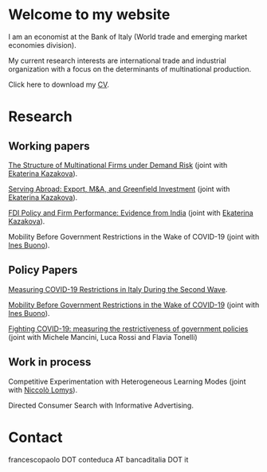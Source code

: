 # Welcome to my website

I am an economist at the Bank of Italy (World trade and emerging market economies division).

My current research interests are international trade and industrial organization with a focus on the determinants of multinational production.

Click here to download my <a href="https://drive.google.com/file/d/1yV_mKnNQXStVgrQJPjPGlhg_NKAb7wz4/view?usp=sharing">CV</a>.

# Research

## Working papers

<a href = "https://drive.google.com/file/d/12a7-yrnwIpMa19hrOaZMtwdSoxmmFGnP/view">The Structure of Multinational Firms under Demand Risk</a> (joint with <a href = "https://ekaterinakazakova.com/"> Ekaterina Kazakova</a>).

<a href = "https://drive.google.com/file/d/1rWhlbiC8pCSQvjzhEfCo6I7vKjZqfTow/view">Serving Abroad: Export, M&A, and Greenfield Investment</a> (joint with <a href = "https://ekaterinakazakova.com/"> Ekaterina Kazakova</a>).

<a href = "https://ekaterinakazakova.files.wordpress.com/2021/04/fdi-policy-and-firm-performance-evidence-from-india.pdf">FDI Policy and Firm Performance: Evidence from India</a> (joint with <a href = "https://ekaterinakazakova.com/"> Ekaterina Kazakova</a>).

Mobility Before Government Restrictions in the Wake of COVID-19 (joint with <a href = "https://sites.google.com/site/inesbuono/home">Ines Buono</a>).

## Policy Papers

<a href = "https://www.bancaditalia.it/pubblicazioni/note-covid-19/2021/mobility_restrictions_italy_second_wave.pdf">Measuring COVID-19 Restrictions in Italy During the Second Wave</a>.

<a href = "https://www.sipotra.it/wp-content/uploads/2020/11/MOBILITY-BEFORE-GOVERNMENT-RESTRICTIONS-IN-THE-WAKE-OF-COVID-19.pdf">Mobility Before Government Restrictions in the Wake of COVID-19</a> (joint with <a href = "https://sites.google.com/site/inesbuono/home">Ines Buono</a>).

<a href = "https://www.bancaditalia.it/pubblicazioni/note-covid-19/2020/Nota_Lockdown_circolazione.pdf">Fighting COVID-19: measuring the restrictiveness of government policies</a> (joint with Michele Mancini, Luca Rossi and Flavia Tonelli)

## Work in process

Competitive Experimentation with Heterogeneous Learning Modes (joint with <a href = "https://niccololomys.com/">Niccolò Lomys</a>). 

Directed Consumer Search with Informative Advertising.



# Contact

francescopaolo DOT conteduca AT bancaditalia DOT it

<a href="https://www.revolvermaps.com/?target=enlarge&amp;i=0zc0mexk33u"><img src="//ra.revolvermaps.com/h/m/a/0/ff0000/128/0/0zc0mexk33u.png" width="1" height="1" alt="Map" style="border:0;"></a>

